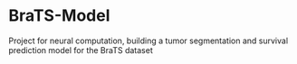 # BraTS-Model
Project for neural computation, building a tumor segmentation and survival prediction model for the BraTS dataset
